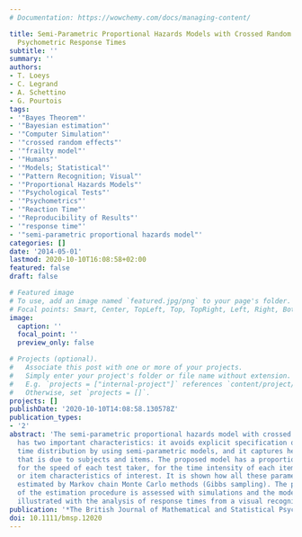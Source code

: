 ```yaml
---
# Documentation: https://wowchemy.com/docs/managing-content/

title: Semi-Parametric Proportional Hazards Models with Crossed Random Effects for
  Psychometric Response Times
subtitle: ''
summary: ''
authors:
- T. Loeys
- C. Legrand
- A. Schettino
- G. Pourtois
tags:
- '"Bayes Theorem"'
- '"Bayesian estimation"'
- '"Computer Simulation"'
- '"crossed random effects"'
- '"frailty model"'
- '"Humans"'
- '"Models; Statistical"'
- '"Pattern Recognition; Visual"'
- '"Proportional Hazards Models"'
- '"Psychological Tests"'
- '"Psychometrics"'
- '"Reaction Time"'
- '"Reproducibility of Results"'
- '"response time"'
- '"semi-parametric proportional hazards model"'
categories: []
date: '2014-05-01'
lastmod: 2020-10-10T16:08:58+02:00
featured: false
draft: false

# Featured image
# To use, add an image named `featured.jpg/png` to your page's folder.
# Focal points: Smart, Center, TopLeft, Top, TopRight, Left, Right, BottomLeft, Bottom, BottomRight.
image:
  caption: ''
  focal_point: ''
  preview_only: false

# Projects (optional).
#   Associate this post with one or more of your projects.
#   Simply enter your project's folder or file name without extension.
#   E.g. `projects = ["internal-project"]` references `content/project/deep-learning/index.md`.
#   Otherwise, set `projects = []`.
projects: []
publishDate: '2020-10-10T14:08:58.130578Z'
publication_types:
- '2'
abstract: 'The semi-parametric proportional hazards model with crossed random effects
  has two important characteristics: it avoids explicit specification of the response
  time distribution by using semi-parametric models, and it captures heterogeneity
  that is due to subjects and items. The proposed model has a proportionality parameter
  for the speed of each test taker, for the time intensity of each item, and for subject
  or item characteristics of interest. It is shown how all these parameters can be
  estimated by Markov chain Monte Carlo methods (Gibbs sampling). The performance
  of the estimation procedure is assessed with simulations and the model is further
  illustrated with the analysis of response times from a visual recognition task.'
publication: '*The British Journal of Mathematical and Statistical Psychology*'
doi: 10.1111/bmsp.12020
---
```

